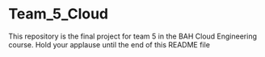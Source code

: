 # Team_5_Cloud
This repository is the final project for team 5 in the BAH Cloud Engineering course. Hold your applause until the end of this README file
